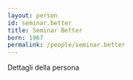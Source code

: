 ```yaml
---
layout: person
id: seminar.better
title: Seminar Better
born: 1967
permalink: /people/seminar.better
---
```


Dettagli della persona 